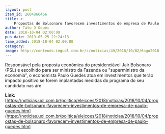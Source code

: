 ```yaml
---
layout: post
item_id: 2604866466
title: >-
    Propostas de Bolsonaro favorecem investimentos de empresa de Paulo Guedes
author: Tatu D'Oquei
date: 2018-10-04 02:00:00
pub_date: 2019-05-25 22:24:13
time_added: 2018-10-04 02:00:00
category: 
image: http://conteudo.imguol.com.br/c/noticias/49/2018/10/02/6ago2018---o-economista-paulo-guedes-durante-almoco-na-firjan-no-rio-1538525014402_956x500.jpg
---
```


Responsável pela proposta econômica do presidenciável Jair Bolsonaro (PSL) e escolhido para ser ministro da Fazenda ou "superministro da economia", o economista Paulo Guedes atua em investimentos que terão impacto positivo se forem implantadas medidas do programa do seu candidato nas áre

**Link:** [https://noticias.uol.com.br/politica/eleicoes/2018/noticias/2018/10/04/propostas-de-bolsonaro-favorecem-investimentos-de-empresa-de-paulo-guedes.htm](https://noticias.uol.com.br/politica/eleicoes/2018/noticias/2018/10/04/propostas-de-bolsonaro-favorecem-investimentos-de-empresa-de-paulo-guedes.htm)

